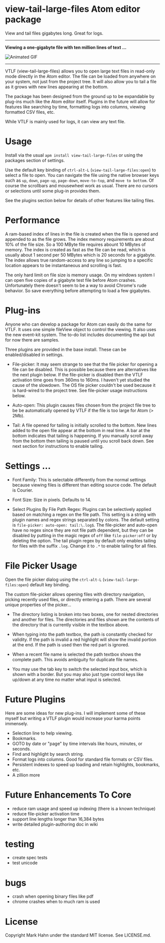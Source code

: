 # view-tail-large-files Atom editor package

View and tail files gigabytes long.  Great for logs.

----

**Viewing a one-gigabyte file with ten million lines of text ...**

  ![Animated GIF](https://github.com/mark-hahn/live-archive/blob/master/screenshots/gig.gif?raw=true)

----

VTLF (view-tail-large-files) allows you to open large text files in read-only mode directly in the Atom editor.  The file can be loaded from anywhere on your system, not just from the project tree. It will also allow you to tail a file as it grows with new lines appearing at the bottom.  

The package has been designed from the ground up to be expandable by plug-ins much like the Atom editor itself.  Plugins in the future will allow for features like searching by time, formatting logs into columns, viewing formatted CSV files, etc.

While VTLF is mainly used for logs, it can view any text file.

# Usage

Install via the usual `apm install view-tail-large-files` or using the packages section of settings.

Use the default key binding of `ctrl-alt-L` (`view-tail-large-files:open`) to select a file to open. You can navigate the file using the native browser keys such as `up`, `down`, `page-up`, `page-down`, `move-to-top`, and `move to bottom`.  Of course the scrollbars and mousewheel work as usual.  There are no cursors or selections until some plug-in provides them.

See the plugins section below for details of other features like tailing files.

# Performance

A ram-based index of lines in the file is created when the file is opened and appended to as the file grows.  The index memory requirements are about 10% of the file size.  So a 100 MByte file requires abount 10 MBytes of memory. The index is created as fast as the file can be read, which is usually about 1 second per 50 MBytes which is 20 seconds for a gigabyte. The index allows true random-access to any line so jumping to a specific location appears to be instantaneous and scrolling is fast.

The only hard limit on file size is memory usage.  On my windows system I can open five copies of a gigabyte test file before Atom crashes.  Unfortunately there doesn't seem to be a way to avoid Chrome's rude behavior.  So save everything before attempting to load a few gigabytes.

# Plug-ins

Anyone who can develop a package for Atom can easily do the same for VTLF.  It uses one simple fileView object to control the viewing.  It also uses the new event-kit system.  The to-do list includes documenting the api but for now there are samples.  

Three plugins are provided in the base install.  These can be enabled/disabled in settings.
- File-picker: It may seem strange to see that the file picker for opening a file can be disabled.  This is possible because there are alternatives like the next plugin below.  If the file-picker is disabled then the VTLF activation time goes from 360ms to 160ms.  I haven't yet studied the cause of the slowdown.  The OS file picker couldn't be used because it is hard-wired to the project tree.  See file-picker usage instructions below.

- Auto-open:  This plugin causes files chosen from the project file tree to be be automatically opened by VTLF if the file is too large for Atom (> 2Mb).

- Tail: A file opened for tailing is initially scrolled to the bottom. New lines added to the open file appear at the bottom in real time.  A bar at the bottom indicates that tailing is happening.  If you manually scroll away from the bottom then tailing is paused until you scroll back down.  See next section for instructions to enable tailing.

# Settings ...
- Font Family: This is selectable differently from the normal settings because viewing files is different than editing source code.  The default is Courier.

- Font Size:  Size in pixels.  Defaults to 14.

- Select Plugins By File Path Regex: Plugins can be selectively applied based on matching a regex on the file path. This setting is a string with plugin names and regex strings separated by colons.  The default setting is `file-picker: auto-open: tail:\.log$`.  The file-picker and auto-open have no regex since they are not file path dependent, but they can be disabled by putting in the magic regex of `off` like `file-picker:off` or by deleting the option.  The tail plugin regex by default only enables tailing for files with the suffix `.log`. Change it to `.*` to enable tailing for all files.

# File Picker Usage

Open the file picker dialog using the `ctrl-alt-L` (`view-tail-large-files:open`) default key binding.

The custom file-picker allows opening files with directory navigation, picking recently used files, or directly entering a path.  There are several unique properties of the picker...

- The directory listing is broken into two boxes, one for nested directories and another for files.  The directories and files shown are the contents of the directory that is currently visible in the textbox above.

- When typing into the path textbox, the path is constantly checked for validity.  If the path is invalid a red highlight will show the invalid portion at the end.  If the path is used then the red part is ignored.

- When a recent file name is selected the path textbox shows the complete path.  This avoids ambiguity for duplicate file names.

- You may use the tab key to switch the selected input box, which is shown with a border.  But you may also just type control keys like up/down at any time no matter what input is selected.

# Future Plugins

Here are some ideas for new plug-ins. I will implement some of these myself but writing a VTLF plugin would increase your karma points immensely.

- Selection line to help viewing.
- Bookmarks.
- GOTO by date or "page" by time intervals like hours, minutes, or seconds.
- Find and highlight by search string.
- Format logs into columns.  Good for standard file formats or CSV files.
- Persistent indexes to speed up loading and retain highlights, bookmarks, etc.
- A zillion more

# Future Enhancements To Core
- reduce ram usage and speed up indexing (there is a known technique)
- reduce file-picker activation time
- support line lengths longer than 16,384 bytes
- write detailed plugin-authoring doc in wiki

# testing
- create spec tests
- test unicode

# bugs
- crash when opening binary files like pdf
- chrome crashes when to much ram is used

# License
Copyright Mark Hahn under the standard MIT license.  See LICENSE.md.
